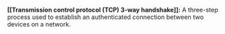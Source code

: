 **[[Transmission control protocol (TCP) 3-way handshake]]:** A three-step process used to establish an authenticated connection between two devices on a network.